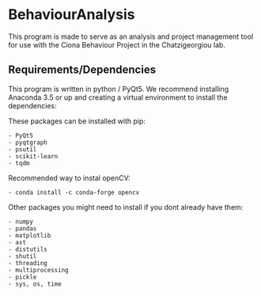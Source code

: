 # BehaviourAnalysis

This program is made to serve as an analysis and project management tool for use with the Ciona Behaviour Project in the Chatzigeorgiou lab.

## Requirements/Dependencies
This program is written in python / PyQt5. We recommend installing Anaconda 3.5 or up and creating a virtual environment to install the dependencies:

These packages can be installed with pip:

    - PyQt5
    - pyqtgraph
    - psutil
    - scikit-learn
    - tqdm
    
Recommended way to instal openCV:

    - conda install -c conda-forge opencv
    
Other packages you might need to install if you dont already have them:

    - numpy
    - pandas
    - matplotlib
    - ast
    - distutils
    - shutil
    - threading
    - multiprocessing
    - pickle
    - sys, os, time